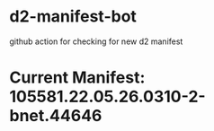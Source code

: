 # d2-manifest-bot
github action for checking for new d2 manifest

# Current Manifest: 105581.22.05.26.0310-2-bnet.44646